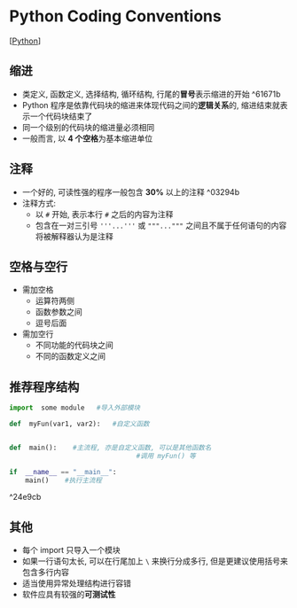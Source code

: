 # Python Coding Conventions

[[Python]]

## 缩进

* 类定义, 函数定义, 选择结构, 循环结构, 行尾的**冒号**表示缩进的开始 ^61671b
* Python 程序是依靠代码块的缩进来体现代码之间的**逻辑关系**的, 缩进结束就表示一个代码块结束了
* 同一个级别的代码块的缩进量必须相同
* 一般而言, 以 **4 个空格**为基本缩进单位

## 注释

* 一个好的, 可读性强的程序一般包含 **30%** 以上的注释 ^03294b
* 注释方式:
    * 以 `#` 开始, 表示本行 `#` 之后的内容为注释
    * 包含在一对三引号 `'''...'''` 或 `"""..."""` 之间且不属于任何语句的内容将被解释器认为是注释

## 空格与空行

* 需加空格
    * 运算符两侧
    * 函数参数之间
    * 逗号后面
* 需加空行
    * 不同功能的代码块之间
    * 不同的函数定义之间

## 推荐程序结构

```python
import  some module   #导入外部模块

def  myFun(var1, var2):   #自定义函数


def  main():    #主流程, 亦是自定义函数, 可以是其他函数名
                                #调用 myFun() 等

if  __name__ == "__main__":
    main()    #执行主流程
```

^24e9cb

## 其他

* 每个 import 只导入一个模块
* 如果一行语句太长, 可以在行尾加上 `\` 来换行分成多行, 但是更建议使用括号来包含多行内容
* 适当使用异常处理结构进行容错
* 软件应具有较强的**可测试性**

[//begin]: # "Autogenerated link references for markdown compatibility"
[Python]: Python "Python"
[//end]: # "Autogenerated link references"